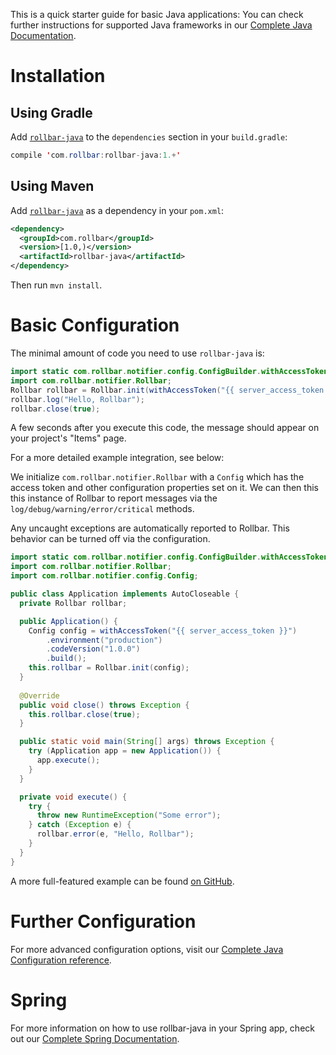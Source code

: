 This is a quick starter guide for basic Java applications: You can check further instructions for supported Java frameworks in our <a href="https://docs.rollbar.com/docs/java#usage" target="_blank" rel="noopener">Complete Java Documentation</a>.

# Installation

## Using Gradle

Add <a href="https://github.com/rollbar/rollbar-java" target="_blank" rel="noopener">`rollbar-java`</a> to the `dependencies` section in your `build.gradle`:

``` java
compile 'com.rollbar:rollbar-java:1.+'
```

## Using Maven

Add <a href="https://github.com/rollbar/rollbar-java" target="_blank" rel="noopener">`rollbar-java`</a> as a dependency in your `pom.xml`:

```xml
<dependency>
  <groupId>com.rollbar</groupId>
  <version>[1.0,)</version>
  <artifactId>rollbar-java</artifactId>
</dependency>
```

Then run `mvn install`.

# Basic Configuration

The minimal amount of code you need to use `rollbar-java` is:

``` java
import static com.rollbar.notifier.config.ConfigBuilder.withAccessToken;
import com.rollbar.notifier.Rollbar;
Rollbar rollbar = Rollbar.init(withAccessToken("{{ server_access_token }}").build());
rollbar.log("Hello, Rollbar");
rollbar.close(true);
```

A few seconds after you execute this code, the message should appear on your project's "Items" page.

For a more detailed example integration, see below:

We initialize `com.rollbar.notifier.Rollbar` with a `Config` which has the access token and other configuration properties set on it.
We can then this this instance of Rollbar to report messages via the `log/debug/warning/error/critical` methods.

Any uncaught exceptions are automatically reported to Rollbar. This behavior can be turned off via the configuration.

``` java
import static com.rollbar.notifier.config.ConfigBuilder.withAccessToken;
import com.rollbar.notifier.Rollbar;
import com.rollbar.notifier.config.Config;

public class Application implements AutoCloseable {
  private Rollbar rollbar;

  public Application() {
    Config config = withAccessToken("{{ server_access_token }}")
        .environment("production")
        .codeVersion("1.0.0")
        .build();
    this.rollbar = Rollbar.init(config);
  }
  
  @Override
  public void close() throws Exception {
    this.rollbar.close(true);
  }

  public static void main(String[] args) throws Exception {
    try (Application app = new Application()) {
      app.execute();
    }
  }

  private void execute() {
    try {
      throw new RuntimeException("Some error");
    } catch (Exception e) {
      rollbar.error(e, "Hello, Rollbar");
    }
  }
}
```

A more full-featured example can be found <a href="https://github.com/rollbar/rollbar-java/tree/master/examples/rollbar-java" target="_blank" rel="noopener">on GitHub</a>.


# Further Configuration

For more advanced configuration options, visit our <a href="https://javadoc.io/doc/com.rollbar/rollbar-java/latest/com/rollbar/notifier/config/Config.html" target="_blank" rel="noopener">Complete Java Configuration reference</a>.

# Spring

For more information on how to use rollbar-java in your Spring app, check out our <a href="https://docs.rollbar.com/docs/spring" target="_blank" rel="noopener">Complete Spring Documentation</a>.

